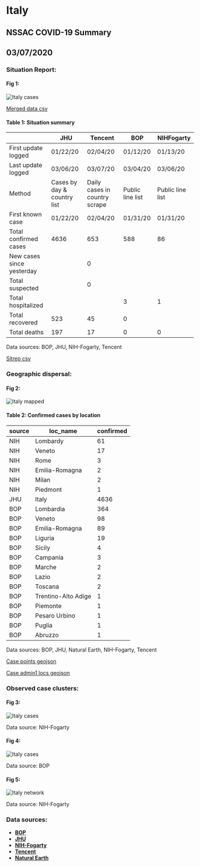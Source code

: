 # Italy
## NSSAC COVID-19 Summary
## 03/07/2020



### Situation Report:
#### Fig 1:
![Italy cases](../merged_histories/Italy_merged_histories.png)

[Merged data csv](https://github.com/SchlittDataSci/SchlittDataSci.github.io/blob/master/data/tables/Italy_merged_daily.csv)

#### Table 1: Situation summary


|                           | JHU                         | Tencent                       | BOP              | NIHFogarty       |
|---------------------------|-----------------------------|-------------------------------|------------------|------------------|
| First update logged       | 01/22/20                    | 02/04/20                      | 01/12/20         | 01/13/20         |
| Last update logged        | 03/06/20                    | 03/07/20                      | 03/04/20         | 03/06/20         |
| Method                    | Cases by day & country list | Daily cases in country scrape | Public line list | Public line list |
| First known case          | 01/22/20                    | 02/04/20                      | 01/31/20         | 01/31/20         |
| Total confirmed cases     | 4636                        | 653                           | 588              | 86               |
| New cases since yesterday |                             | 0                             |                  |                  |
| Total suspected           |                             | 0                             |                  |                  |
| Total hospitalized        |                             |                               | 3                | 1                |
| Total recovered           | 523                         | 45                            | 0                |                  |
| Total deaths              | 197                         | 17                            | 0                | 0                |

Data sources: BOP, JHU, NIH-Fogarty, Tencent


[Sitrep csv](https://github.com/SchlittDataSci/SchlittDataSci.github.io/blob/master/data/tables/Italy_sitrep.csv)

### Geographic dispersal:
#### Fig 2:
![Italy mapped](../case_locs/Italy_case_locs.png)

#### Table 2: Confirmed cases by location


| source   | loc_name            |   confirmed |
|----------|---------------------|-------------|
| NIH      | Lombardy            |          61 |
| NIH      | Veneto              |          17 |
| NIH      | Rome                |           3 |
| NIH      | Emilia-Romagna      |           2 |
| NIH      | Milan               |           2 |
| NIH      | Piedmont            |           1 |
| JHU      | Italy               |        4636 |
| BOP      | Lombardia           |         364 |
| BOP      | Veneto              |          98 |
| BOP      | Emilia-Romagna      |          89 |
| BOP      | Liguria             |          19 |
| BOP      | Sicily              |           4 |
| BOP      | Campania            |           3 |
| BOP      | Marche              |           2 |
| BOP      | Lazio               |           2 |
| BOP      | Toscana             |           2 |
| BOP      | Trentino-Alto Adige |           1 |
| BOP      | Piemonte            |           1 |
| BOP      | Pesaro Urbino       |           1 |
| BOP      | Puglia              |           1 |
| BOP      | Abruzzo             |           1 |

Data sources: BOP, JHU, Natural Earth, NIH-Fogarty, Tencent


[Case points geojson](https://github.com/SchlittDataSci/SchlittDataSci.github.io/blob/master/data/shapes/Italy_case_locs.geojson)

[Case admin1 locs geojson](https://github.com/SchlittDataSci/SchlittDataSci.github.io/blob/master/data/shapes/Italy_admin1_locs.geojson)

### Observed case clusters:
#### Fig 3:
![Italy cases](../cluster_analysis/Italy_imported_cases_NIHFogarty.png)



Data source: NIH-Fogarty


#### Fig 4:
![Italy cases](../cluster_analysis/Italy_imported_cases_BOP.png)



Data source: BOP


#### Fig 5:
![Italy network](../autochthonous_networks/Italy_network.png)



Data source: NIH-Fogarty


### Data sources:
* **[BOP](https://github.com/beoutbreakprepared/nCoV2019)**
* **[JHU](https://github.com/CSSEGISandData/COVID-19)** 
* **[NIH-Fogarty](https://docs.google.com/spreadsheets/d/1jS24DjSPVWa4iuxuD4OAXrE3QeI8c9BC1hSlqr-NMiU/edit#gid=1187587451)** 
* **[Tencent](https://news.qq.com/zt2020/page/feiyan.htm)**
* **[Natural Earth](https://www.naturalearthdata.com/forums/forum/natural-earth-map-data/cultural-vectors/admin-1-states-provinces-and-their-boundaries/)**

<!-- Global site tag (gtag.js) - Google Analytics -->
<script async src="https://www.googletagmanager.com/gtag/js?id=UA-158816269-1"></script>
<script>
  window.dataLayer = window.dataLayer || [];
  function gtag(){dataLayer.push(arguments);}
  gtag('js', new Date());

  gtag('config', 'UA-158816269-1');
</script>